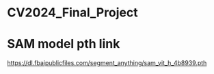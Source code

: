 # CV2024_Final_Project

# SAM model pth link
https://dl.fbaipublicfiles.com/segment_anything/sam_vit_h_4b8939.pth

